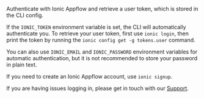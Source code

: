 Authenticate with Ionic Appflow and retrieve a user token, which is stored in the CLI config.

If the `IONIC_TOKEN` environment variable is set, the CLI will automatically authenticate you. To retrieve your user token, first use `ionic login`, then print the token by running the `ionic config get -g tokens.user` command.

You can also use `IONIC_EMAIL` and `IONIC_PASSWORD` environment variables for automatic authentication, but it is not recommended to store your password in plain text.

If you need to create an Ionic Appflow account, use `ionic signup`.

If you are having issues logging in, please get in touch with our [Support](https://ion.link/support-request).